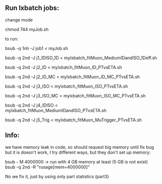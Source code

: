 
Run lxbatch jobs:
-----------------------

change mode

chmod 744 myJob.sh

to run:

bsub -q 1nh -J job1 < myJob.sh 

bsub -q 2nd -J j1_IDISO_1D < mylxbatch_fitMuon_MediumIDandISO_1Deff.sh

bsub -q 2nd  -J j2_ID < mylxbatch_fitMuon_ID_PTvsETA.sh

bsub -q 2nd -J j2_ID_MC < mylxbatch_fitMuon_ID_MC_PTvsETA.sh

bsub -q 2nd -J j3_ISO < mylxbatch_fitMuon_ISO_PTvsETA.sh

bsub -q 2nd -J j3_ISO_MC < mylxbatch_fitMuon_ISO_MC_PTvsETA.sh

bsub -q 2nd -J j4_IDISO < mylxbatch_fitMuon_MediumIDandISO_PTvsETA.sh

bsub -q 2nd  -J j5_Trig < mylxbatch_fitMuon_MuTrigger_PTvsETA.sh


Info:
-------------------

we have memory leak in code, so should request big memory until fix bug
but it is doesn't work, I try different ways, but they don't set up memory:

bsub - M 4000000 -> run with 4 GB memory at least (5 GB is not exist)
bsub -q 2nd -R "rusage[mem=4000000]"

No we fix it, just by using only part statistics (part3)

